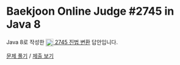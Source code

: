 # Baekjoon Online Judge #2745 in Java 8
Java 8로 작성한 [<img src="https://static.solved.ac/tier_small/4.svg" height="20" align="center">
2745 진법 변환](https://www.acmicpc.net/problem/2745) 답안입니다.

[문제 풀기](https://www.acmicpc.net/problem/2745) /
[제출 보기](https://www.acmicpc.net/source/86798461)
